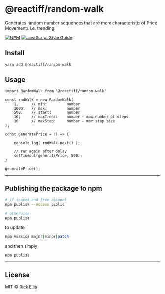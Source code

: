 # @reactiff/random-walk

Generates random number sequences that are more characteristic of Price Movements i.e. trending.

[![NPM](https://img.shields.io/npm/v/@reactiff/random-walk.svg)](https://www.npmjs.com/package/@reactiff/random-walk) [![JavaScript Style Guide](https://img.shields.io/badge/code_style-standard-brightgreen.svg)](https://standardjs.com)



## Install

```bash
yarn add @reactiff/random-walk
```

## Usage

```tsx
import RandomWalk from '@reactiff/random-walk'

const rndWalk = new RandomWalk(
    1,      // min:         number
    1000,   // max:         number
    500,    // start:       number
    10,     // maxTrend:    number - max number of steps
    10      // maxStep:     number - max step size 
);

const generatePrice = () => {
    
    console.log( rndWalk.next() );
    
    // run again after delay
    setTimeout(generatePrice, 500);
}

generatePrice();
```

---

## Publishing the package to npm

```bash
# if scoped and free account
npm publish --access public

# otherwise
npm publish

```

to update
```bash
npm version major|minor|patch
```

and then simply
```bash
npm publish
```

---


## License
MIT © [Rick Ellis](https://github.com/reactiff)
